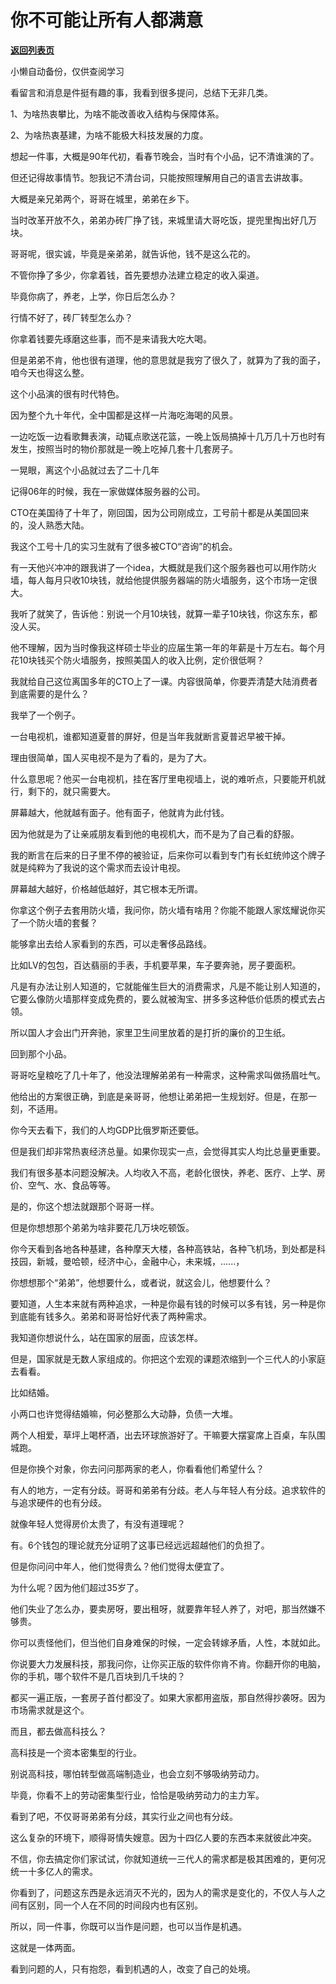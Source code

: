 # 你不可能让所有人都满意

[**返回列表页**](/gzh/记忆承载3)

小懒自动备份，仅供查阅学习

看留言和消息是件挺有趣的事，我看到很多提问，总结下无非几类。  

  

1、为啥热衷攀比，为啥不能改善收入结构与保障体系。  

2、为啥热衷基建，为啥不能极大科技发展的力度。

  

想起一件事，大概是90年代初，看春节晚会，当时有个小品，记不清谁演的了。

  

但还记得故事情节。恕我记不清台词，只能按照理解用自己的语言去讲故事。

  

大概是亲兄弟两个，哥哥在城里，弟弟在乡下。

  

当时改革开放不久，弟弟办砖厂挣了钱，来城里请大哥吃饭，提兜里掏出好几万块。

  

哥哥呢，很实诚，毕竟是亲弟弟，就告诉他，钱不是这么花的。

  

不管你挣了多少，你拿着钱，首先要想办法建立稳定的收入渠道。

  

毕竟你病了，养老，上学，你日后怎么办？

行情不好了，砖厂转型怎么办？

  

你拿着钱要先琢磨这些事，而不是来请我大吃大喝。

  

但是弟弟不肯，他也很有道理，他的意思就是我穷了很久了，就算为了我的面子，咱今天也得这么整。

  

这个小品演的很有时代特色。

  

因为整个九十年代，全中国都是这样一片海吃海喝的风景。

  

一边吃饭一边看歌舞表演，动辄点歌送花篮，一晚上饭局搞掉十几万几十万也时有发生，按照当时的物价那就是一晚上吃掉几套十几套房子。

  

一晃眼，离这个小品就过去了二十几年

  

记得06年的时候，我在一家做媒体服务器的公司。

  

CTO在美国待了十年了，刚回国，因为公司刚成立，工号前十都是从美国回来的，没人熟悉大陆。

  

我这个工号十几的实习生就有了很多被CTO“咨询”的机会。

  

有一天他兴冲冲的跟我讲了一个idea，大概就是我们这个服务器也可以用作防火墙，每人每月只收10块钱，就给他提供服务器端的防火墙服务，这个市场一定很大。

  

我听了就笑了，告诉他：别说一个月10块钱，就算一辈子10块钱，你这东东，都没人买。

  

他不理解，因为当时像我这样硕士毕业的应届生第一年的年薪是十万左右。每个月花10块钱买个防火墙服务，按照美国人的收入比例，定价很低啊？

  

我就给自己这位离国多年的CTO上了一课。内容很简单，你要弄清楚大陆消费者到底需要的是什么？

  

我举了一个例子。

  

一台电视机，谁都知道夏普的屏好，但是当年我就断言夏普迟早被干掉。

  

理由很简单，国人买电视不是为了看的，是为了大。

  

什么意思呢？他买一台电视机，挂在客厅里电视墙上，说的难听点，只要能开机就行，剩下的，就只需要大。

  

屏幕越大，他就越有面子。他有面子，他就肯为此付钱。

  

因为他就是为了让亲戚朋友看到他的电视机大，而不是为了自己看的舒服。

  

我的断言在后来的日子里不停的被验证，后来你可以看到专门有长虹统帅这个牌子就是纯粹为了我说的这个需求而去设计电视。

  

屏幕越大越好，价格越低越好，其它根本无所谓。

  

你拿这个例子去套用防火墙，我问你，防火墙有啥用？你能不能跟人家炫耀说你买了一个防火墙的套餐？

  

能够拿出去给人家看到的东西，可以走奢侈品路线。

  

比如LV的包包，百达翡丽的手表，手机要苹果，车子要奔驰，房子要面积。

  

凡是有办法让别人知道的，它就能催生巨大的消费需求，凡是不能让别人知道的，它要么像防火墙那样变成免费的，要么就被淘宝、拼多多这种低价低质的模式去占领。

  

所以国人才会出门开奔驰，家里卫生间里放着的是打折的廉价的卫生纸。

  

回到那个小品。

  

哥哥吃皇粮吃了几十年了，他没法理解弟弟有一种需求，这种需求叫做扬眉吐气。

  

他给出的方案很正确，到底是亲哥哥，他想让弟弟把一生规划好。但是，在那一刻，不适用。

  

你今天去看下，我们的人均GDP比俄罗斯还要低。

  

但是我们却非常热衷经济总量。如果你现实一点，会觉得其实人均比总量更重要。

  

我们有很多基本问题没解决。人均收入不高，老龄化很快，养老、医疗、上学、房价、空气、水、食品等等。

  

是的，你这个想法就跟那个哥哥一样。  

  

但是你想想那个弟弟为啥非要花几万块吃顿饭。

  

你今天看到各地各种基建，各种摩天大楼，各种高铁站，各种飞机场，到处都是科技园，新城，曼哈顿，经济中心，金融中心，未来城，......，

  

你想想那个“弟弟”，他想要什么，或者说，就这会儿，他想要什么？

  

要知道，人生本来就有两种追求，一种是你最有钱的时候可以多有钱，另一种是你到底能有钱多久。弟弟和哥哥恰好代表了两种需求。  

  

我知道你想说什么，站在国家的层面，应该怎样。

  

但是，国家就是无数人家组成的。你把这个宏观的课题浓缩到一个三代人的小家庭去看看。

  

比如结婚。

  

小两口也许觉得结婚嘛，何必整那么大动静，负债一大堆。

  

两个人相爱，草坪上喝杯酒，出去环球旅游好了。干嘛要大摆宴席上百桌，车队围城跑。

  

但是你换个对象，你去问问那两家的老人，你看看他们希望什么？

  

有人的地方，一定有分歧。哥哥和弟弟有分歧。老人与年轻人有分歧。追求软件的与追求硬件的也有分歧。  

  

就像年轻人觉得房价太贵了，有没有道理呢？

有。6个钱包的理论就充分证明了这事已经远远超越他们的负担了。

  

但是你问问中年人，他们觉得贵么？他们觉得太便宜了。

  

为什么呢？因为他们超过35岁了。

  

他们失业了怎么办，要卖房呀，要出租呀，就要靠年轻人养了，对吧，那当然嫌不够贵。

  

你可以责怪他们，但当他们自身难保的时候，一定会转嫁矛盾，人性，本就如此。

  

你说要大力发展科技，那我问你，让你买正版的软件你肯不肯。你翻开你的电脑，你的手机，哪个软件不是几百块到几千块的？  

  

都买一遍正版，一套房子首付都没了。如果大家都用盗版，那自然得抄袭呀。因为市场需求就是这个。

  

而且，都去做高科技么？

高科技是一个资本密集型的行业。

  

别说高科技，哪怕转型做高端制造业，也会立刻不够吸纳劳动力。

  

毕竟，你看不上的劳动密集型行业，恰恰是吸纳劳动力的主力军。

  

看到了吧，不仅哥哥弟弟有分歧，其实行业之间也有分歧。

  

这么复杂的环境下，顺得哥情失嫂意。因为十四亿人要的东西本来就彼此冲突。

  

不信，你去搞定你们家试试，你就知道统一三代人的需求都是极其困难的，更何况统一十多亿人的需求。

  

你看到了，问题这东西是永远消灭不光的，因为人的需求是变化的，不仅人与人之间有区别，同一个人在不同的时间段内也有区别。

  

所以，同一件事，你既可以当作是问题，也可以当作是机遇。

  

这就是一体两面。

  

看到问题的人，只有抱怨，看到机遇的人，改变了自己的处境。


